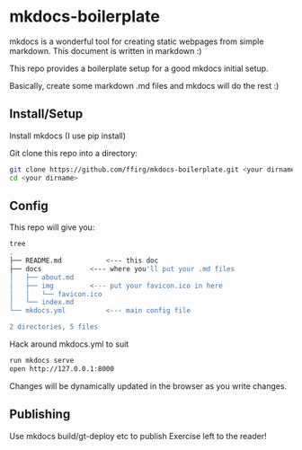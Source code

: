 # mkdocs-boilerplate

mkdocs is a wonderful tool for creating static webpages from simple markdown.
This document is written in markdown :)

This repo provides a boilerplate setup for a good mkdocs initial setup.

Basically, create some markdown .md files and mkdocs will do the rest :)

## Install/Setup

Install mkdocs (I use pip install)

Git clone this repo into a directory:

```bash
git clone https://github.com/ffirg/mkdocs-boilerplate.git <your dirname>
cd <your dirname>
```

## Config

This repo will give you:

```bash
tree
.
├── README.md			<--- this doc
├── docs			<--- where you'll put your .md files
│   ├── about.md
│   ├── img			<--- put your favicon.ico in here
│   │   └── favicon.ico
│   └── index.md
└── mkdocs.yml			<--- main config file

2 directories, 5 files
```

Hack around mkdocs.yml to suit 

```bash
run mkdocs serve
open http://127.0.0.1:8000
```

Changes will be dynamically updated in the browser as you write changes.

## Publishing

Use mkdocs build/gt-deploy etc to publish
Exercise left to the reader!
